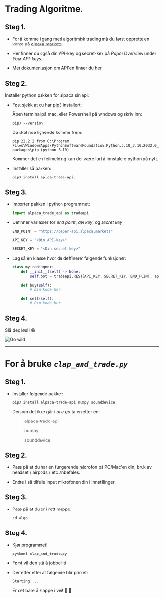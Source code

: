 # Trading Algoritme. 

## Steg 1. 
- For å komme i gang med algoritmisk trading må du først opprette en konto på [alpaca markets](https://alpaca.markets/).

- Her finner du også din API-key og secret-key på _Paper Overview_ under _Your API-keys_. 

- Mer dokumentasjon om API'en finner du [her](https://alpaca.markets/docs/trading/). 

## Steg 2. 
Installer python pakken for alpaca sin api:

- Føst sjekk at du har pip3 installert:

    Åpen terminal på mac, eller Powershell på windows og skriv inn: 
    ````
    pip3 --version
    ````

    Da skal noe lignende komme frem:
    ````
    pip 22.2.2 from C:\Program Files\WindowsApps\PythonSoftwareFoundation.Python.3.10_3.10.2032.0_x64__qbz5n2kfra8p0\lib\site-packages\pip (python 3.10)
    ````
    Kommer det en feilmelding kan det være lurt å innstalere python på nytt. 

- Installer så pakken:
    ````
    pip3 install aplca-trade-api. 
    ````

## Steg 3. 

- Importer pakken i python programmet:

    ````python
    import alpaca_trade_api as tradeapi
    ````

- Definner variabler for _end point_, _api key_, og _secret key_

    ````python
    END_POINT = "https://paper-api.alpaca.markets"

    API_KEY = "<Din API-key>"

    SECRET_KEY = "<Din secret key>"
    ````

- Lag så en klasse hvor du deffinerer følgende funksjoner:

    ````python
    class myTradingBot:
        def __init__(self) -> None:
            self.bot = tradeapi.REST(API_KEY, SECRET_KEY, END_POINT, api_version="v2")

        def buy(self):
            # Din kode her. 

        def sell(self):
            # Din kode her. 
    ````

## Steg 4. 
Slå deg løs!! :grinning:


![Go wild](https://c.tenor.com/huuQ4PxKMTYAAAAC/madagascar-alex-the-lion.gif)

---

# For å bruke _`clap_and_trade.py`_

## Steg 1. 

- Installer følgende pakker:

    ````
    pip3 install alpaca-trade-api numpy sounddevice
    ````

    Dersom det ikke går i _one go_ ta en etter en:

    > alpaca-trade-api

    > numpy

    > sounddevice

## Steg 2. 

- Pass på at du har en fungerende microfon på PC/Mac'en din, bruk av headset / airpods / etc anbefales. 

- Endre i så tilfelle input mikrofonen din i innstillinger. 

## Steg 3. 

- Pass på at du er i rett mappe:

    ````
    cd algo
    ````

## Steg 4. 

- Kjør programmet!

    ````
    python3 clap_and_trade.py
    ````

- Først vil den stå å jobbe litt

- Derretter etter at følgende blir printet:

    ````
    Starting....
    ````
    Er det bare å klappe i vei! :clap: :clap:
